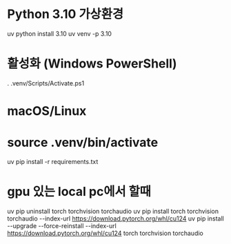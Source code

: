 # Python 3.10 가상환경

uv python install 3.10
uv venv -p 3.10

# 활성화 (Windows PowerShell)

. .venv/Scripts/Activate.ps1

# macOS/Linux

# source .venv/bin/activate

uv pip install -r requirements.txt

# gpu 있는 local pc에서 할때

uv pip uninstall torch torchvision torchaudio
uv pip install torch torchvision torchaudio --index-url https://download.pytorch.org/whl/cu124
uv pip install --upgrade --force-reinstall --index-url https://download.pytorch.org/whl/cu124 torch torchvision torchaudio
